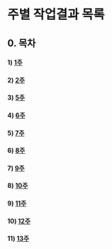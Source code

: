 # 주별 작업결과 목록

## 0. 목차

#### 1) [1주](Week1/index.md)
#### 2) [2주](Week2/index.md)
#### 3) [5주](week5/index.md)
#### 4) [6주](week6/index.md)
#### 5) [7주](week7/index.md)
#### 6) [8주](Week8/index.md)
#### 7) [9주](week9/index.md)
#### 8) [10주](week10/index.md)
#### 9) [11주](week11/index.md)
#### 10) [12주](week12/index.md)
#### 11) [13주](week13/index.md)
